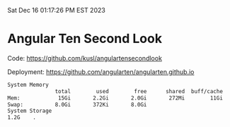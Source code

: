 Sat Dec 16 01:17:26 PM EST 2023

# Angular Ten Second Look

Code: https://github.com/kusl/angulartensecondlook

Deployment: https://github.com/angularten/angularten.github.io

```bash
System Memory
               total        used        free      shared  buff/cache   available
Mem:            15Gi       2.2Gi       2.0Gi       272Mi        11Gi        13Gi
Swap:          8.0Gi       372Ki       8.0Gi
System Storage
1.2G	.
